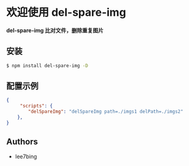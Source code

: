 # 欢迎使用 del-spare-img

**del-spare-img 比对文件，删除重复图片**

## 安装

```bash
$ npm install del-spare-img -D
```

## 配置示例


```json
{
     "scripts": {
        "delSpareImg": "delSpareImg path=./imgs1 delPath=./imgs2"
    },
}
```


## Authors

-   lee7bing
